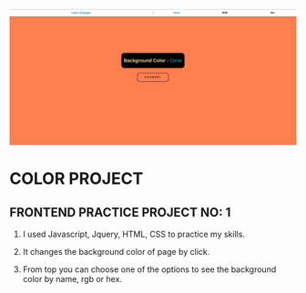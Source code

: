 ![Example](colorProject.png)

# COLOR PROJECT

## FRONTEND PRACTICE PROJECT NO: 1

1. I used Javascript, Jquery, HTML, CSS to practice my skills.

2. It changes the background color of page by click.

3. From top you can choose one of the options to see the background color by name, rgb or hex.
